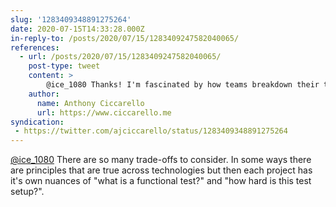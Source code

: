 ```yaml
---
slug: '1283409348891275264'
date: 2020-07-15T14:33:28.000Z
in-reply-to: /posts/2020/07/15/1283409247582040065/
references:
  - url: /posts/2020/07/15/1283409247582040065/
    post-type: tweet
    content: >
        @ice_1080 Thanks! I'm fascinated by how teams breakdown their tests. I'd love to hear more about how your team's approach.
    author:
      name: Anthony Ciccarello
      url: https://www.ciccarello.me
syndication:
 - https://twitter.com/ajciccarello/status/1283409348891275264
---
```


[@ice_1080](https://twitter.com/ice_1080) There are so many trade-offs to consider. In some ways there are principles that are true across technologies but then each project has it's own nuances of "what is a functional test?" and "how hard is this test setup?".

